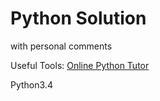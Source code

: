 # Python Solution

with personal comments

Useful Tools:
    [Online Python Tutor](http://www.pythontutor.com/visualize.html#mode=edit)


Python3.4